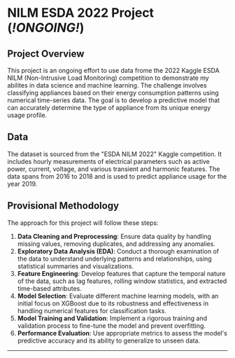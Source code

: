 # NILM ESDA 2022 Project (*!ONGOING!*)

## Project Overview
This project is an ongoing effort to use data frome the 2022 Kaggle ESDA NILM (Non-Intrusive Load Monitoring) competition to demonstrate my abilites in data science and machine learning. The challenge involves classifying appliances based on their energy consumption patterns using numerical time-series data. The goal is to develop a predictive model that can accurately determine the type of appliance from its unique energy usage profile.

## Data
The dataset is sourced from the "ESDA NILM 2022" Kaggle competition. It includes hourly measurements of electrical parameters such as active power, current, voltage, and various transient and harmonic features. The data spans from 2016 to 2018 and is used to predict appliance usage for the year 2019.

## Provisional Methodology
The approach for this project will follow these steps:
1. **Data Cleaning and Preprocessing**: Ensure data quality by handling missing values, removing duplicates, and addressing any anomalies.
2. **Exploratory Data Analysis (EDA)**: Conduct a thorough examination of the data to understand underlying patterns and relationships, using statistical summaries and visualizations.
3. **Feature Engineering**: Develop features that capture the temporal nature of the data, such as lag features, rolling window statistics, and extracted time-based attributes.
4. **Model Selection**: Evaluate different machine learning models, with an initial focus on XGBoost due to its robustness and effectiveness in handling numerical features for classification tasks.
5. **Model Training and Validation**: Implement a rigorous training and validation process to fine-tune the model and prevent overfitting.
6. **Performance Evaluation**: Use appropriate metrics to assess the model's predictive accuracy and its ability to generalize to unseen data.

---
